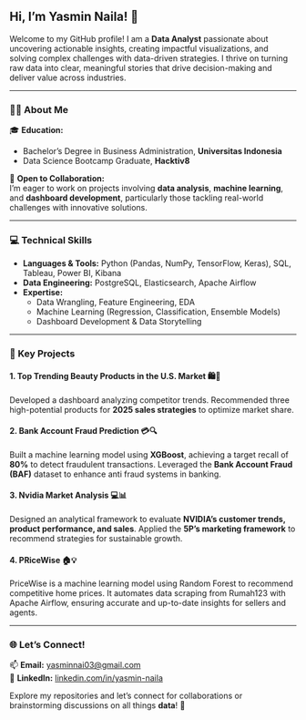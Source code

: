 ## Hi, I’m **Yasmin Naila!** 👋  

Welcome to my GitHub profile! I am a **Data Analyst** passionate about uncovering actionable insights, creating impactful visualizations, and solving complex challenges with data-driven strategies. I thrive on turning raw data into clear, meaningful stories that drive decision-making and deliver value across industries.  

---

### **👩‍🎓 About Me**  
🎓 **Education:**  
- Bachelor’s Degree in Business Administration, **Universitas Indonesia**  
- Data Science Bootcamp Graduate, **Hacktiv8**  

🤝 **Open to Collaboration:**  
I’m eager to work on projects involving **data analysis**, **machine learning**, and **dashboard development**, particularly those tackling real-world challenges with innovative solutions.

---

### **💻 Technical Skills**  
- **Languages & Tools:** Python (Pandas, NumPy, TensorFlow, Keras), SQL, Tableau, Power BI, Kibana  
- **Data Engineering:** PostgreSQL, Elasticsearch, Apache Airflow  
- **Expertise:**  
  - Data Wrangling, Feature Engineering, EDA  
  - Machine Learning (Regression, Classification, Ensemble Models)  
  - Dashboard Development & Data Storytelling  

---

### **🚀 Key Projects**  
#### **1. Top Trending Beauty Products in the U.S. Market 🛍️💄**  
Developed a dashboard analyzing competitor trends. Recommended three high-potential products for **2025 sales strategies** to optimize market share.  

#### **2. Bank Account Fraud Prediction 💳🔍**  
Built a machine learning model using **XGBoost**, achieving a target recall of **80%** to detect fraudulent transactions. Leveraged the **Bank Account Fraud (BAF)** dataset to enhance anti fraud systems in banking.  

#### **3. Nvidia Market Analysis 💻📊**  
Designed an analytical framework to evaluate **NVIDIA’s customer trends, product performance, and sales**. Applied the **5P’s marketing framework** to recommend strategies for sustainable growth.  

#### **4. PRiceWise 🏠💡**  
PriceWise is a machine learning model using Random Forest to recommend competitive home prices. It automates data scraping from Rumah123 with Apache Airflow, ensuring accurate and up-to-date insights for sellers and agents.

---

### **🌐 Let’s Connect!**  
📫 **Email:** yasminnai03@gmail.com  
💼 **LinkedIn:** [linkedin.com/in/yasmin-naila](https://linkedin.com/in/yasmin-naila)  

Explore my repositories and let’s connect for collaborations or brainstorming discussions on all things **data**! 🚀  
